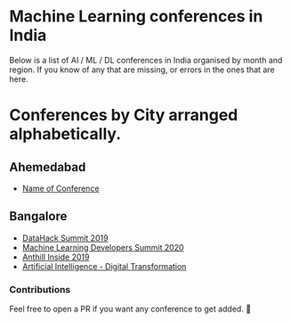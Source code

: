 # Machine Learning conferences in India
Below is a list of AI / ML / DL conferences in India organised by month and region. If you know of any that are missing, or errors in the ones that are here.

# Conferences by City arranged alphabetically.

## Ahemedabad
- [Name of Conference](http://linktoconferencewebsite.com/)

## Bangalore
- [DataHack Summit 2019](https://datahack.analyticsvidhya.com/contest/datahack-summit-2019/)
- [Machine Learning Developers Summit 2020](https://www.mlds.analyticsindiasummit.com/)
- [Anthill Inside 2019](https://hasgeek.com/anthillinside/2019/)
- [Artificial Intelligence - Digital Transformation](https://www.allconferencealerts.com/conference_details/104918/artificial-intelligence-digital-transformation)



### Contributions

Feel free to open a PR if you want any conference to get added. :tada:



